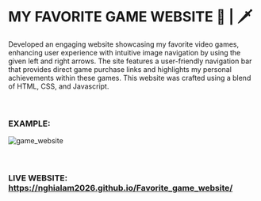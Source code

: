 # MY FAVORITE GAME WEBSITE 🍓 | 🗡️

Developed an engaging website showcasing my favorite video games, enhancing user experience with intuitive image navigation by using the given left and right arrows. The site features a user-friendly navigation bar that provides direct game purchase links and highlights my personal achievements within these games. This website was crafted using a blend of HTML, CSS, and Javascript.
<br>
<br>
<br>
### EXAMPLE:
![game_website](https://github.com/NghiaLam2026/Favorite_game_website/assets/118234173/812c79d2-4646-47ed-a7ee-6ceeb3d3653c)
<br>
<br>
<br>
### LIVE WEBSITE: https://nghialam2026.github.io/Favorite_game_website/
